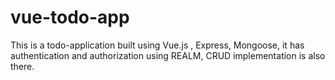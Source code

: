 # vue-todo-app
This is a  todo-application built using Vue.js , Express, Mongoose, it has authentication and authorization using REALM, CRUD implementation is also there.
